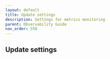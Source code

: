 ```yaml
---
layout: default
title: Update settings
description: Settings for metrics monitoring
parent: Observability Guide
nav_order: 550
---
```


## Update settings